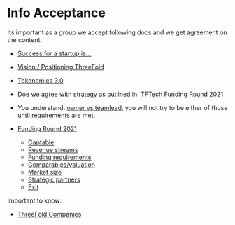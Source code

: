 # Info Acceptance

Its important as a group we accept following docs and we get agreement on the content.

- [Success for a startup is...](success)
- [Vision / Positioning ThreeFold](tf_vision_position)
- [Tokenomics 3.0](threefold:farming_reward)
- Doe we agree with strategy as outlined in: [TFTech Funding Round 2021](fundinground_2021)
- You understand: [owner vs teamlead](project_vs_team), you will not try to be either of those until requirements are met.

- [Funding Round 2021](fundinground_2021)
  - [Captable](funding:exit_round_simulation)
  - [Revenue streams](funding:funding_40_revenue_streams)
  - [Funding requirements](funding:funding_requirements)
  - [Comparables/valuation](funding:comparables)
  - [Market size](funding:marketsize)
  - [Strategic partners](funding:strategic_partners)
  - [Exit](funding:exit)

Important to know:

- [ThreeFold Companies](threefold:threefold_companies)